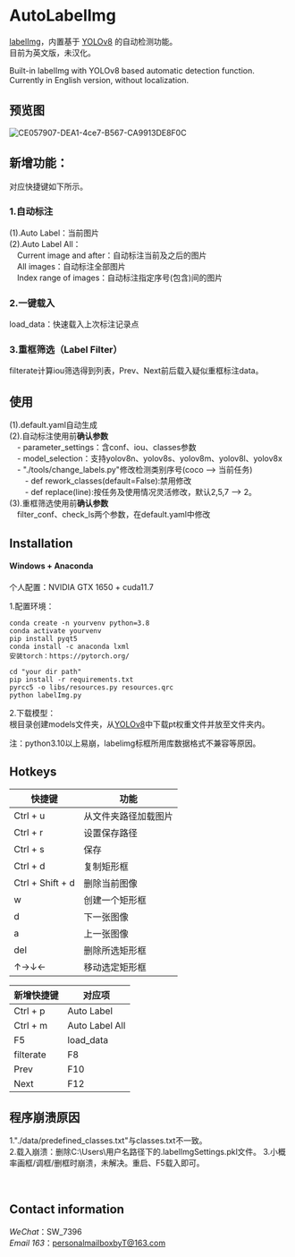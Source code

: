 # AutoLabelImg
[labelImg](https://github.com/HumanSignal/labelImg)，内置基于 [YOLOv8](https://github.com/ultralytics/ultralytics) 的自动检测功能。<br/>
目前为英文版，未汉化。<br/>

Built-in labelImg with YOLOv8 based automatic detection function.<br/>
Currently in English version, without localization.

## 预览图

![CE057907-DEA1-4ce7-B567-CA9913DE8F0C](https://github.com/T-SW/AutoLabelImg/assets/69509115/f59cfe39-0ddf-4397-b567-803e2d67c217)


## 新增功能：
对应快捷键如下所示。<br/>

### 1.自动标注
(1).Auto Label：当前图片<br/>
(2).Auto Label All：<br/>
&emsp;Current image and after：自动标注当前及之后的图片<br/>
&emsp;All images：自动标注全部图片<br/>
&emsp;Index range of images：自动标注指定序号(包含)间的图片<br/>

### 2.一键载入
load_data：快速载入上次标注记录点<br/>

### 3.重框筛选（Label Filter）
filterate计算iou筛选得到列表，Prev、Next前后载入疑似重框标注data。<br/>

## 使用
(1).default.yaml自动生成<br/>
(2).自动标注使用前**确认参数**<br/>
&emsp;- parameter_settings：含conf、iou、classes参数<br/>
&emsp;- model_selection：支持yolov8n、yolov8s、yolov8m、yolov8l、yolov8x<br/>
&emsp;- "./tools/change_labels.py"修改检测类别序号(coco --> 当前任务)<br/>
&emsp;&emsp;- def rework_classes(default=False):禁用修改<br/>
&emsp;&emsp;- def replace(line):按任务及使用情况灵活修改，默认2,5,7 --> 2。<br/>
(3).重框筛选使用前**确认参数**<br/>
&emsp;filter_conf、check_ls两个参数，在default.yaml中修改<br/>

## Installation
#### Windows + Anaconda
个人配置：NVIDIA GTX 1650 + cuda11.7<br/>

1.配置环境：<br/>
```pythonscript
conda create -n yourvenv python=3.8
conda activate yourvenv
pip install pyqt5
conda install -c anaconda lxml
安装torch：https://pytorch.org/

cd "your dir path"
pip install -r requirements.txt
pyrcc5 -o libs/resources.py resources.qrc
python labelImg.py
```

2.下载模型：<br/>
根目录创建models文件夹，从[YOLOv8](https://github.com/ultralytics/ultralytics)中下载pt权重文件并放至文件夹内。<br/>

注：python3.10以上易崩，labelimg标框所用库数据格式不兼容等原因。<br/>

## Hotkeys

快捷键     | 功能
-------- | -----
Ctrl + u  | 从文件夹路径加载图片
Ctrl + r  | 设置保存路径
Ctrl + s  | 保存
Ctrl + d  | 复制矩形框
Ctrl + Shift + d  | 删除当前图像
w  | 创建一个矩形框
d  | 下一张图像
a  | 上一张图像
del  | 删除所选矩形框
↑→↓←  | 移动选定矩形框

新增快捷键     | 对应项
-------- | -----
Ctrl + p  | Auto Label
Ctrl + m  | Auto Label All
F5  | load_data
filterate  | F8
Prev  | F10
Next  | F12

## 程序崩溃原因

1."./data/predefined_classes.txt"与classes.txt不一致。<br/>
2.载入崩溃：删除C:\Users\用户名路径下的.labelImgSettings.pkl文件。
3.小概率画框/调框/删框时崩溃，未解决。重启、F5载入即可。

<br/>

## Contact information

*WeChat*：SW_7396        <br/>
*Email 163*：personalmailboxbyT@163.com



